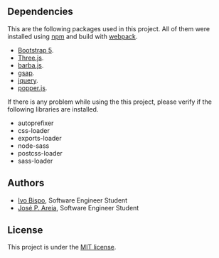 ## Dependencies

This are the following packages used in this project. All of them were installed
using [npm](https://docs.npmjs.com/getting-started) and build with [webpack](https://webpack.js.org/).

- [Bootstrap 5](https://getbootstrap.com/docs/5.0/getting-started/download/).
- [Three.js](https://threejs.org/).
- [barba.js](https://barba.js.org/docs/getstarted/intro/).
- [gsap](https://greensock.com/gsap/).
- [jquery](https://jquery.com/).
- [popper.js](https://www.npmjs.com/package/@popperjs/core).

If there is any problem while using the this project, please verify if the following
libraries are installed.

- autoprefixer
- css-loader
- exports-loader
- node-sass
- postcss-loader
- sass-loader

## Authors

- [Ivo Bispo](https://github.com/ivoafonsobispo), Software Engineer Student
- [José P. Areia](https://github.com/joseareia), Software Engineer Student

## License

This project is under the [MIT license](https://opensource.org/licenses/MIT).

